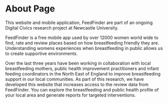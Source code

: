 # About Page
This website and mobile application, FeedFinder are part of an ongoing Digital Civics research project at Newcastle University. 

FeedFinder is a free mobile app used by over 12000 women world wide to find, rate and review places based on how breastfeeding friendly they are. Understanding womens experiences when breastfeeding in public allows us to create supportive environments. 

Over the last three years have been working in collaboration with local breastfeeding mothers, public health improvement practitioners and infant feeding coordinators in the North East of England to improve breastfeeding support in our local communities. 
As part of this research, we have developed this website that increases access to the review data from FeedFinder. You can explore the breastfeeding and public health profile of your local area and generate reports for targeted interventions. 
